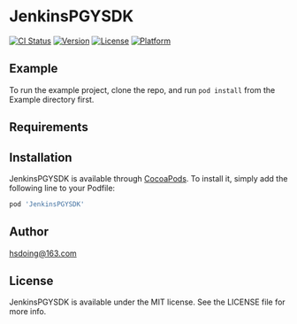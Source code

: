 # JenkinsPGYSDK

[![CI Status](https://img.shields.io/travis/hsdoing@163.com/JenkinsPGYSDK.svg?style=flat)](https://travis-ci.org/hsdoing@163.com/JenkinsPGYSDK)
[![Version](https://img.shields.io/cocoapods/v/JenkinsPGYSDK.svg?style=flat)](https://cocoapods.org/pods/JenkinsPGYSDK)
[![License](https://img.shields.io/cocoapods/l/JenkinsPGYSDK.svg?style=flat)](https://cocoapods.org/pods/JenkinsPGYSDK)
[![Platform](https://img.shields.io/cocoapods/p/JenkinsPGYSDK.svg?style=flat)](https://cocoapods.org/pods/JenkinsPGYSDK)

## Example

To run the example project, clone the repo, and run `pod install` from the Example directory first.

## Requirements

## Installation

JenkinsPGYSDK is available through [CocoaPods](https://cocoapods.org). To install
it, simply add the following line to your Podfile:

```ruby
pod 'JenkinsPGYSDK'
```

## Author

hsdoing@163.com

## License

JenkinsPGYSDK is available under the MIT license. See the LICENSE file for more info.
